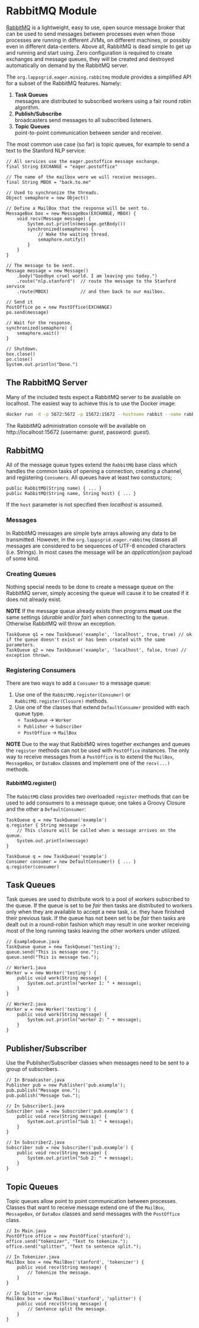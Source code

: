 # RabbitMQ Module

[RabbitMQ](https://www.rabbitmq.com) is a lightweight, easy to use, open source message broker that can be used to send messages between processes even when those processes are running in different JVMs, on different machines, or possibly even in different data-centers.  Above all, RabbitMQ is dead simple to get up and running and start using. Zero configuration is required to create exchanges and message queues, they will be created and destroyed automatically on demand by the RabbitMQ server.

The `org.lappsgrid.eager.mining.rabbitmq` module provides a simplified API for a subset of the RabbitMQ features.  Namely:

1. **Task Queues**<br/>messages are distributed to subscribed workers using a fair round robin algorithm.
1. **Publish/Subscribe**<br/>broadcasters send messages to all subscribed listeners.
1. **Topic Queues**<br/>point-to-point communication between sender and receiver.

The most common use case (so far) is topic queues, for example to send a text to the Stanford NLP service:

```
// All services use the eager.postoffice message exchange.
final String EXCHANGE = "eager.postoffice"

// The name of the mailbox were we will receive messages.
final String MBOX = "back.to.me"

// Used to synchronize the threads.
Object semaphore = new Object()

// Define a MailBox that the response will be sent to.
MessageBox box = new MessageBox(EXCHANGE, MBOX) {
    void recv(Message message) {
        System.out.println(message.getBody())
        synchronized(semaphore) {
            // Wake the waiting thread.
            semaphore.notify()
        }
    }
}

// The message to be sent.
Message message = new Message()
    .body("Goodbye cruel world. I am leaving you today.")
    .route("nlp.stanford")  // route the message to the Stanford service
    .route(MBOX)            // and then back to our mailbox.
     
// Send it
PostOffice po = new PostOffice(EXCHANGE)
po.send(message)

// Wait for the response.
synchronized(semaphore) {
    semaphore.wait()
}

// Shutdown.
box.close()
po.close()
System.out.println("Done.")
```

## The RabbitMQ Server

Many of the included tests expect a RabbitMQ server to be available on localhost.  The easiest way to achieve this is to use the Docker image:

```bash
docker run -d -p 5672:5672 -p 15672:15672 --hostname rabbit --name rabbit rabbit:3-management
```

The RabbitMQ administration console will be available on http://localhost:15672 (username: *guest*, password: *guest*).

## RabbitMQ

All of the message queue types extend the `RabbitMQ` base class which handles the common tasks of opening a connection, creating a channel, and registering `Consumers`.  All queues have at least two constuctors; 

```
public RabbitMQ(String name) { ... }
public RabbitMQ(String name, String host) { ... }
```

If the `host` parameter is not specified then *localhost* is assumed.

### Messages

In RabbitMQ messages are simple byte arrays allowing any data to be transmitted.  However, in the `org.lappsgrid.eager.rabbitmq` classes all messages are considered to be sequences of UTF-8 encoded characters (i.e. Strings).  In most cases the message will be an *application/json* payload of some kind. 

### Creating Queues

Nothing special needs to be done to create a message queue on the RabbitMQ server, simply accesing the queue will cause it to be created if it does not already exist.

**NOTE** If the message queue already exists then programs **must** use the same settings (*durable* and/or *fair*) when connecting to the queue. Otherwise RabbitMQ will throw an exception.

```
TaskQueue q1 = new TaskQueue('example', 'localhost', true, true) // ok if the queue doesn't exist or has been created with the same parameters.
TaskQueue q2 = new TaskQueue('example', 'localhost', false, true) // exception thrown.
```

### Registering Consumers

There are two ways to add a `Consumer` to a message queue:

1. Use one of the `RabbitMQ.register(Consumer)` or `RabbitMQ.register(Closure)` methods.
1. Use one of the classes that extend `DefaultConsumer` provided with each queue type.
   - `TaskQueue` -> `Worker`
   - `Publisher` -> `Subscriber`
   - `PostOffice` -> `MailBox`

**NOTE** Due to the way that RabbitMQ wires together exchanges and queues the `register` methods can not be used with `PostOffice` instances.  The only way to receive messages from a `PostOffice` is to extend the `MailBox`, `MessageBox`, or `DataBox` classes and implement one of the `recv(...)` methods.


#### RabbitMQ.register()

The `RabbitMQ` class provides two overloaded `register` methods that can be used to add consumers to a message queue; one takes a Groovy Closure and the other a `DefaultConsumer`:

```
TaskQueue q = new TaskQueue('example')
q.register { String message ->
    // This closure will be called when a message arrives on the queue.
    System.out.println(message)
}
```

``` 
TaskQueue q = new TaskQueue('example')
Consumer consumer = new DefaultConsumer() { ... }
q.register(consumer)
```

## Task Queues

Task queues are used to distribute work to a pool of workers subscribed to the queue.  If the queue is set to be *fair* then tasks are distributed to workers only when they are available to accept a new task, i.e. they have finished their previous task.  If the queue has not been set to be *fair* then tasks are dealt out in a round-robin fashion which may result in one worker receiving most of the long running tasks leaving the other workers under utilized. 


```
// ExampleQueue.java
TaskQueue queue = new TaskQueue('testing');
queue.send("This is message one.");
queue.send("This is message two.");
```

``` 
// Worker1.java
Worker w = new Worker('testing') {
    public void work(String message) {
        System.out.println("worker 1: " + message);
    }
}
```

``` 
// Worker2.java
Worker w = new Worker('testing') {
    public void work(String message) {
        System.out.println("worker 2: " + message);
    }
}
```

## Publisher/Subscriber

Use the Publisher/Subscriber classes when messages need to be sent to a group of subscribers.

``` 
// In Broadcaster.java
Publisher pub = new Publisher('pub.example');
pub.publish("Message one.");
pub.publish("Message two.");

// In Subscriber1.java
Subscriber sub = new Subscriber('pub.example') {
    public void recv(String message) {
        System.out.println("Sub 1: " + message);
    }
}

// In Subscriber2.java
Subscriber sub = new Subscriber('pub.example') {
    public void recv(String message) {
        System.out.println("Sub 2: " + message);
    }
}
```

## Topic Queues

Topic queues allow point to point communication between processes.  Classes that want to receive message extend one of the `MailBox`, `MessageBox`, or `DataBox` classes and send messages with the `PostOffice` class.  

``` 
// In Main.java
PostOffice office = new PostOffice('stanford');
office.send("tokenizer", "Text to tokenize.");
office.send("splitter", "Text to sentence split.");

// In Tokenizer.java
MailBox box = new MailBox('stanford', 'tokenizer') {
    public void recv(String message) {
        // Tokenize the message.
    }
}

// In Splitter.java
MailBox box = new MailBox('stanford', 'splitter') {
    public void recv(String message) {
        // Sentence split the message.
    }
}
```